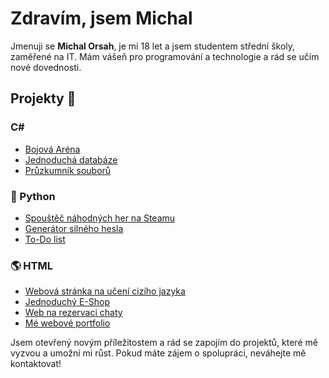 # Zdravím, jsem Michal

Jmenuji se **Michal Orsah**, je mi 18 let a jsem studentem střední školy, zaměřené na IT. 
Mám vášeň pro programování a technologie a rád se učím nové dovednosti. 

## Projekty 🌟

### C# 
- [Bojová Aréna](https://github.com/OrMichal/Arena)
- [Jednoduchá databáze](https://github.com/OrMichal/PrimitiveDatabase)
- [Průzkumník souborů](https://github.com/OrMichal/File_Explorer)

### 🐍 Python 
- [Spouštěč náhodných her na Steamu](https://github.com/OrMichal/randomGameLauncher)
- [Generátor silného hesla](https://github.com/OrMichal/randomPasswordGenerator)
- [To-Do list](https://github.com/OrMichal/to-do-list)

### 🌎 HTML 
- [Webová stránka na učení cizího jazyka](https://github.com/OrMichal/LingoFish)
- [Jednoduchý E-Shop](https://github.com/OrMichal/SerpentsE-shop)
- [Web na rezervaci chaty](https://github.com/OrMichal/WebChata)
- [Mé webové portfolio](https://github.com/OrMichal/portfolio)

Jsem otevřený novým příležitostem a rád se zapojím do projektů, které mě vyzvou a umožní mi růst. Pokud máte zájem o spolupráci, neváhejte mě kontaktovat!

